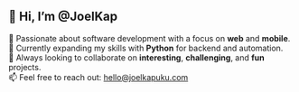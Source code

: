 ## 👋 Hi, I’m @JoelKap

🔧 Passionate about software development with a focus on **web** and **mobile**.  
🌱 Currently expanding my skills with **Python** for backend and automation.  
🤝 Always looking to collaborate on **interesting**, **challenging**, and **fun** projects.  
📫 Feel free to reach out: [hello@joelkapuku.com](mailto:hello@joelkapuku.com)

<!---
JoelKap/JoelKap is a ✨ special ✨ repository because its `README.md` (this file) appears on your GitHub profile.
You can click the Preview link to take a look at your changes.
--->

